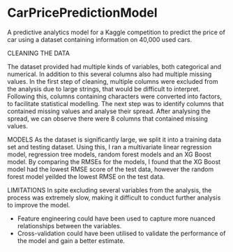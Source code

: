# CarPricePredictionModel
A predictive analytics model for a Kaggle competition to predict the price of car using a dataset containing information on 40,000 used cars.

CLEANING THE DATA

The dataset provided had multiple kinds of variables, both categorical and numerical. In addition to this several columns also had multiple missing values. In the first step of cleaning, multiple columns were excluded from the analysis due to large strings, that would be difficult to interpret. Following this, columns containing characters were converted into factors, to facilitate statistical modelling. 
The next step was to identify columns that contained missing values and analyse their spread. After analysing the spread, we can observe there were 8 columns that contained missing values. 

MODELS
As the dataset is significantly large, we split it into a training data set and testing dataset. Using this, I ran a multivariate linear regression model, regression tree models, random forest models and an XG Boost model. By comparing the RMSEs for the models, I found that the XG Boost model had the lowest RMSE score of the test data, however the random forest model yeilded the lowest RMSE on the test data.

LIMITATIONS
In spite excluding several variables from the analysis, the process was extremely slow, making it difficult to conduct further analysis to improve the model. 
-	Feature engineering could have been used to capture more nuanced relationships between the variables. 
-	Cross-validation could have been utilised to validate the performance of the model and gain a better estimate. 

